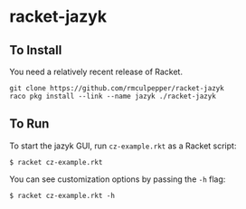 # racket-jazyk

## To Install

You need a relatively recent release of Racket.

```
git clone https://github.com/rmculpepper/racket-jazyk
raco pkg install --link --name jazyk ./racket-jazyk
```

## To Run

To start the jazyk GUI, run `cz-example.rkt` as a Racket script:

```
$ racket cz-example.rkt
```

You can see customization options by passing the `-h` flag:

```
$ racket cz-example.rkt -h
```
